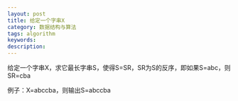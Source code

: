 ```yaml
---
layout: post
title: 给定一个字串X
category: 数据结构与算法
tags: algorithm
keywords: 
description: 
---
```


给定一个字串X，求它最长字串S，使得S=SR，SR为S的反序，即如果S=abc，则SR=cba

例子：X=abccba，则输出S=abccba

